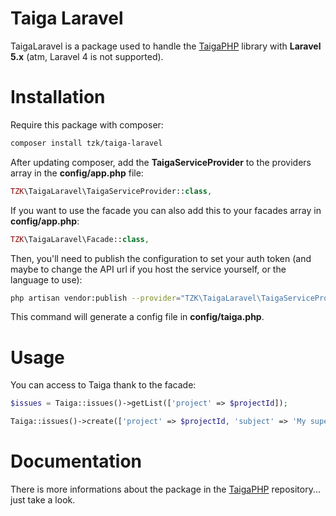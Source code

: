 # Taiga Laravel

TaigaLaravel is a package used to handle the [TaigaPHP](https://github.com/TZK-/TaigaPHP) library with **Laravel 5.x** (atm, Laravel 4 is not supported).

# Installation

Require this package with composer:
```sh
composer install tzk/taiga-laravel
```

After updating composer, add the **TaigaServiceProvider** to the providers array in the **config/app.php** file:

```php
TZK\TaigaLaravel\TaigaServiceProvider::class,
```

If you want to use the facade you can also add this to your facades array in **config/app.php**:

```php
TZK\TaigaLaravel\Facade::class,
```

Then, you'll need to publish the configuration to set your auth token (and maybe to change the API url if you host the service yourself, or the language to use):

```sh
php artisan vendor:publish --provider="TZK\TaigaLaravel\TaigaServiceProvider"
```

This command will generate a config file in **config/taiga.php**.

# Usage

You can access to Taiga thank to the facade:

```php
$issues = Taiga::issues()->getList(['project' => $projectId]);

Taiga::issues()->create(['project' => $projectId, 'subject' => 'My super issue']);
```

# Documentation

There is more informations about the package in the [TaigaPHP](https://github.com/TZK-/TaigaPHP) repository... just take a look.
